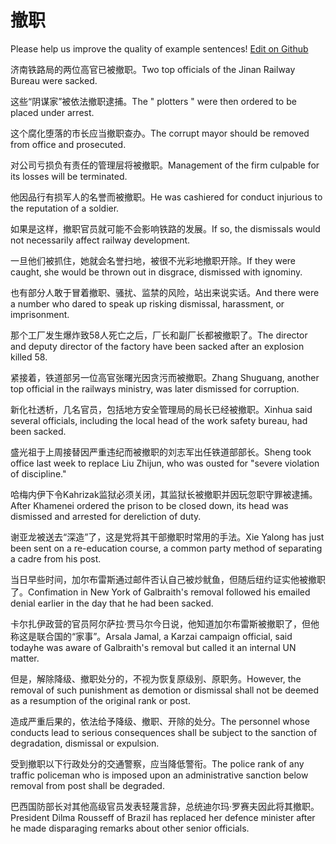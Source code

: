 # 撤职

Please help us improve the quality of example sentences! [Edit on Github](https://github.com/jiyushe/jiyu-example-sentence-source/blob/main/chinese/chezhi.md)

<p><span class="chinese">济南铁路局的两位高官已被撤职。</span><span class="english">Two top officials of the Jinan Railway Bureau were sacked.</span></p>

<p><span class="chinese">这些“阴谋家”被依法撤职逮捕。</span><span class="english">The " plotters " were then ordered to be placed under arrest.</span></p>

<p><span class="chinese">这个腐化堕落的市长应当撤职查办。</span><span class="english">The corrupt mayor should be removed from office and prosecuted.</span></p>

<p><span class="chinese">对公司亏损负有责任的管理层将被撤职。</span><span class="english">Management of the firm culpable for its losses will be terminated.</span></p>

<p><span class="chinese">他因品行有损军人的名誉而被撤职。</span><span class="english">He was cashiered for conduct injurious to the reputation of a soldier.</span></p>

<p><span class="chinese">如果是这样，撤职官员就可能不会影响铁路的发展。</span><span class="english">If so, the dismissals would not necessarily affect railway development.</span></p>

<p><span class="chinese">一旦他们被抓住，她就会名誉扫地，被很不光彩地撤职开除。</span><span class="english">If they were caught, she would be thrown out in disgrace, dismissed with ignominy.</span></p>

<p><span class="chinese">也有部分人敢于冒着撤职、骚扰、监禁的风险，站出来说实话。</span><span class="english">And there were a number who dared to speak up risking dismissal, harassment, or imprisonment.</span></p>

<p><span class="chinese">那个工厂发生爆炸致58人死亡之后，厂长和副厂长都被撤职了。</span><span class="english">The director and deputy director of the factory have been sacked after an explosion killed 58.</span></p>

<p><span class="chinese">紧接着，铁道部另一位高官张曙光因贪污而被撤职。</span><span class="english">Zhang Shuguang, another top official in the railways ministry, was later dismissed for corruption.</span></p>

<p><span class="chinese">新化社透析，几名官员，包括地方安全管理局的局长已经被撤职。</span><span class="english">Xinhua said several officials, including the local head of the work safety bureau, had been sacked.</span></p>

<p><span class="chinese">盛光祖于上周接替因严重违纪而被撤职的刘志军出任铁道部部长。</span><span class="english">Sheng took office last week to replace Liu Zhijun, who was ousted for "severe violation of discipline."</span></p>

<p><span class="chinese">哈梅内伊下令Kahrizak监狱必须关闭，其监狱长被撤职并因玩忽职守罪被逮捕。</span><span class="english">After Khamenei ordered the prison to be closed down, its head was dismissed and arrested for dereliction of duty.</span></p>

<p><span class="chinese">谢亚龙被送去“深造”了，这是党将其干部撤职时常用的手法。</span><span class="english">Xie Yalong has just been sent on a re-education course, a common party method of separating a cadre from his post.</span></p>

<p><span class="chinese">当日早些时间，加尔布雷斯通过邮件否认自己被炒鱿鱼，但随后纽约证实他被撤职了。</span><span class="english">Confimation in New York of Galbraith's removal followed his emailed denial earlier in the day that he had been sacked.</span></p>

<p><span class="chinese">卡尔扎伊政营的官员阿尔萨拉·贾马尔今日说，他知道加尔布雷斯被撤职了，但他称这是联合国的“家事”。</span><span class="english">Arsala Jamal, a Karzai campaign official, said todayhe was aware of Galbraith's removal but called it an internal UN matter.</span></p>

<p><span class="chinese">但是，解除降级、撤职处分的，不视为恢复原级别、原职务。</span><span class="english">However, the removal of such punishment as demotion or dismissal shall not be deemed as a resumption of the original rank or post.</span></p>

<p><span class="chinese">造成严重后果的，依法给予降级、撤职、开除的处分。</span><span class="english">The personnel whose conducts lead to serious consequences shall be subject to the sanction of degradation, dismissal or expulsion.</span></p>

<p><span class="chinese">受到撤职以下行政处分的交通警察，应当降低警衔。</span><span class="english">The police rank of any traffic policeman who is imposed upon an administrative sanction below removal from post shall be degraded.</span></p>

<p><span class="chinese">巴西国防部长对其他高级官员发表轻蔑言辞，总统迪尔玛·罗赛夫因此将其撤职。</span><span class="english">President Dilma Rousseff of Brazil has replaced her defence minister after he made disparaging remarks about other senior officials.</span></p>

